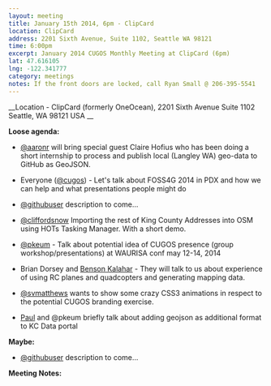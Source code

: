 ```yaml
---
layout: meeting
title: January 15th 2014, 6pm - ClipCard
location: ClipCard
address: 2201 Sixth Avenue, Suite 1102, Seattle WA 98121
time: 6:00pm
excerpt: January 2014 CUGOS Monthly Meeting at ClipCard (6pm)
lat: 47.616105
lng: -122.341777
category: meetings
notes: If the front doors are locked, call Ryan Small @ 206-395-5541
---
```


__Location -  ClipCard (formerly OneOcean), 2201 Sixth Avenue Suite 1102 Seattle, WA 98121 USA __

__Loose agenda:__

- [@aaronr](https://github.com/aaronr) will bring special guest Claire Hofius who has been doing a short internship to process and publish local (Langley WA) geo-data to GitHub as GeoJSON.
- Everyone ([@cugos](https://github.com/cugos)) - Let's talk about FOSS4G 2014 in PDX and how we can help and what presentations people might do

- [@githubuser](https://yoururl.com/) description to come...
- [@cliffordsnow](https://github.com/cliffordsnow) Importing the rest of King County Addresses into OSM using HOTs Tasking Manager. With a short demo.
- [@pkeum](https://github.com/keum) - Talk about potential idea of CUGOS presence (group workshop/presentations) at WAURISA conf may 12-14, 2014
- Brian Dorsey and [Benson Kalahar](http://www.youtube.com/user/bensonk42/videos)  - They will talk to us about experience of using RC planes and quadcopters and generating mapping data.
- [@svmatthews](https://github.com/svmatthews) wants to show some crazy CSS3 animations in respect to the potential CUGOS branding exercise.
- [Paul](https://github.com/mccombsp-kingco) and @pkeum briefly talk about adding geojson as additional format to KC Data portal

__Maybe:__

- [@githubuser](https://yoururl.com/) description to come...

__Meeting Notes:__


